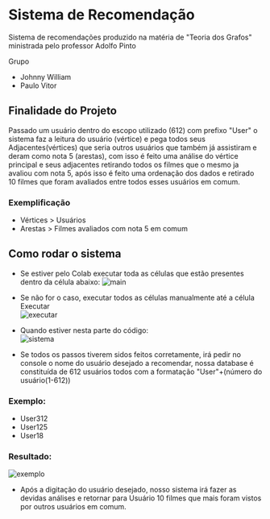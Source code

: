 # Sistema de Recomendação 
Sistema de recomendações produzido na matéria de "Teoria dos Grafos" ministrada pelo professor Adolfo Pinto  

Grupo
- Johnny William
- Paulo Vitor
## Finalidade do Projeto
Passado um usuário dentro do escopo utilizado (612) com prefixo "User" o sistema faz a leitura do usuário (vértice) e pega todos seus Adjacentes(vértices) que seria outros usuários que também já assistiram e deram como nota 5 (arestas), com isso é feito uma análise do vértice principal e seus adjacentes retirando todos os filmes que o mesmo ja avaliou com nota 5, após isso é feito uma ordenação dos dados e retirado 10 filmes que foram avaliados entre todos esses usuários em comum.  

### Exemplificação
- Vértices > Usuários 
- Arestas > Filmes avaliados com nota 5 em comum 


## Como rodar o sistema
- Se estiver pelo Colab executar toda as células que estão presentes dentro da célula abaixo: 
![main](https://github.com/vitorcosta26/Teoria_dos_Grafos-Trabalho-Pratico_2/blob/main/to_readme/sistema.png)  
- Se não for o caso, executar todos as células manualmente até a célula Executar  
![executar](https://github.com/vitorcosta26/Teoria_dos_Grafos-Trabalho-Pratico_2/blob/main/to_readme/executar2.png)  

- Quando estiver nesta parte do código:  
![sistema](https://github.com/vitorcosta26/Teoria_dos_Grafos-Trabalho-Pratico_2/blob/main/to_readme/executar.png)  
- Se todos os passos tiverem sidos feitos corretamente, irá pedir no console o nome do usuário desejado a recomendar, nossa database é constituída de 612 usuários todos com a formatação "User"+(número do usuário(1-612)) 
### Exemplo:  
- User312
- User125
- User18

### Resultado: 
![exemplo](https://github.com/vitorcosta26/Teoria_dos_Grafos-Trabalho-Pratico_2/blob/main/to_readme/exemplo.png)  
- Após a digitação do usuário desejado, nosso sistema irá fazer as devidas análises e retornar para Usuário 10 filmes que mais foram vistos por outros usuários em comum.
